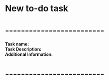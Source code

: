 # New to-do task
# -------------------------
**Task name:**\
**Task Description:**\
**Additional Information:**
# -------------------------
